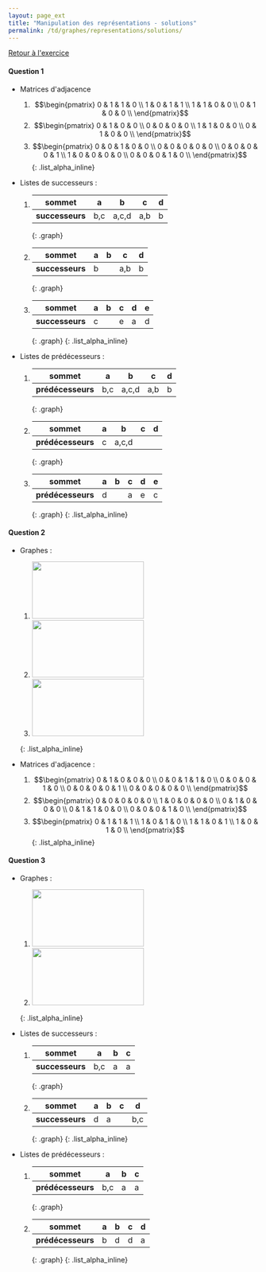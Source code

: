 ```yaml
---
layout: page_ext
title: "Manipulation des représentations - solutions"
permalink: /td/graphes/representations/solutions/
---
```


[Retour à l'exercice](../)

#### Question 1

- Matrices d'adjacence
   1. $$\begin{pmatrix}
       0 & 1 & 1 & 0 \\
       1 & 0 & 1 & 1 \\
       1 & 1 & 0 & 0 \\
       0 & 1 & 0 & 0 \\
      \end{pmatrix}$$
   2. $$\begin{pmatrix}
       0 & 1 & 0 & 0 \\
       0 & 0 & 0 & 0 \\
       1 & 1 & 0 & 0 \\
       0 & 1 & 0 & 0 \\
      \end{pmatrix}$$
   3. $$\begin{pmatrix}
       0 & 0 & 1 & 0 & 0 \\
       0 & 0 & 0 & 0 & 0 \\
       0 & 0 & 0 & 0 & 1 \\
       1 & 0 & 0 & 0 & 0 \\
       0 & 0 & 0 & 1 & 0 \\
      \end{pmatrix}$$
   {: .list_alpha_inline}

- Listes de successeurs :
  1. | **sommet**      | a   | b     | c   | d |
     |-----------------|-----|-------|-----|---|
     | **successeurs** | b,c | a,c,d | a,b | b |
     {: .graph}
  2. | **sommet**      | a | b | c   | d |
     |-----------------|---|---|-----|---|
     | **successeurs** | b |   | a,b | b |
     {: .graph}
  3. | **sommet**      | a | b | c | d | e |
     |-----------------|---|---|---|---|---|
     | **successeurs** | c |   | e | a | d |
     {: .graph}
  {: .list_alpha_inline}

- Listes de prédécesseurs :
  1. | **sommet**        | a   | b     | c   | d |
     |-------------------|-----|-------|-----|---|
     | **prédécesseurs** | b,c | a,c,d | a,b | b |
     {: .graph}
  2. | **sommet**        | a | b     | c | d |
     |-------------------|---|-------|---|---|
     | **prédécesseurs** | c | a,c,d |   |   |
     {: .graph}
  3. | **sommet**        | a | b | c | d | e |
     |-------------------|---|---|---|---|---|
     | **prédécesseurs** | d |   | a | e | c |
     {: .graph}
  {: .list_alpha_inline}


#### Question 2

- Graphes :
   1. <img src="../../images/graphe4.svg" width="225px" height="115px"/>
   2. <img src="../../images/graphe5.svg" width="225px" height="115px"/>
   3. <img src="../../images/graphe6.svg" width="225px" height="115px"/>
   {: .list_alpha_inline}

- Matrices d'adjacence :
   1. $$\begin{pmatrix}
       0 & 1 & 0 & 0 & 0 \\
       0 & 0 & 1 & 1 & 0 \\
       0 & 0 & 0 & 1 & 0 \\
       0 & 0 & 0 & 0 & 1 \\
       0 & 0 & 0 & 0 & 0 \\
      \end{pmatrix}$$
   2. $$\begin{pmatrix}
       0 & 0 & 0 & 0 & 0 \\
       1 & 0 & 0 & 0 & 0 \\
       0 & 1 & 0 & 0 & 0 \\
       0 & 1 & 1 & 0 & 0 \\
       0 & 0 & 0 & 1 & 0 \\
      \end{pmatrix}$$
   3. $$\begin{pmatrix}
       0 & 1 & 1 & 1 \\
       1 & 0 & 1 & 0 \\
       1 & 1 & 0 & 1 \\
       1 & 0 & 1 & 0 \\
      \end{pmatrix}$$
   {: .list_alpha_inline}


#### Question 3

- Graphes :
   1. <img src="../../images/graphe7.svg" width="225px" height="115px"/>
   2. <img src="../../images/graphe8.svg" width="225px" height="115px"/>
   {: .list_alpha_inline}

- Listes de successeurs :
  1. | **sommet**      | a   | b | c |
     |-----------------|-----|---|---|
     | **successeurs** | b,c | a | a |
     {: .graph}
  2. | **sommet**      | a | b | c | d |
     |-----------------|---|---|---|---|
     | **successeurs** | d | a |   | b,c |
     {: .graph}
  {: .list_alpha_inline}

- Listes de prédécesseurs :
  1. | **sommet**        | a   | b | c |
     |-------------------|-----|---|---|
     | **prédécesseurs** | b,c | a | a |
     {: .graph}
  2. | **sommet**        | a | b | c | d |
     |-------------------|---|---|---|---|
     | **prédécesseurs** | b | d | d | a |
     {: .graph}
  {: .list_alpha_inline}